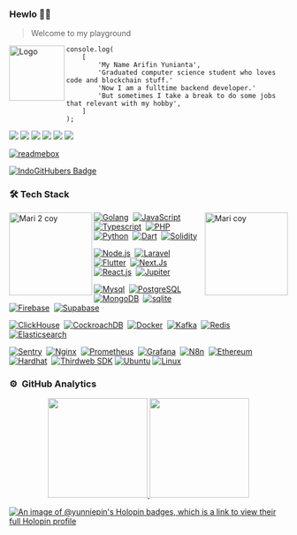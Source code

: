 ### Hewlo 👋🧊
> Welcome to my playground

<img alt="Logo" src="https://i.imgur.com/pnnjpOw.png" height="100" align="left"/>

```
console.log(
    [
        'My Name Arifin Yunianta',
        'Graduated computer science student who loves code and blockchain stuff.'
        'Now I am a fulltime backend developer.'
        'But sometimes I take a break to do some jobs that relevant with my hobby',
    ]
);
```
[![](https://img.shields.io/badge/Facebook-1877F2?style=for-the-badge&logo=facebook&logoColor=white)](https://facebook.com/artknight404)
[![](https://img.shields.io/badge/Gmail-D14836?style=for-the-badge&logo=gmail&logoColor=white)](mailto:arifinklaten26@gmail.com)
[![](https://img.shields.io/badge/GitHub-100000?style=for-the-badge&logo=github&logoColor=white)](https://github.com/yunnie-pin)
[![](https://img.shields.io/badge/GitLab-100000?style=for-the-badge&logo=gitlab&logoColor=orange)](https://gitlab.com/yunnie-pin)
[![](https://img.shields.io/badge/LinkedIn-0077B5?style=for-the-badge&logo=linkedin&logoColor=white)](https://www.linkedin.com/in/arifin-yunianta)
[![](https://img.shields.io/badge/website-000000?style=for-the-badge&logo=About.me&logoColor=white)](https://yunnie-pin.github.io)

[![readmebox](https://github.com/Yunnie-pin/Yunnie-pin/assets/72777947/9f3f0b64-59c8-46bf-ae00-8d1e5ca4dc95)](https://github.com/yunnie-pin)

<a href="https://www.indogithubers.com/u/Yunnie-pin">
 <img src="https://indogithubers-badge.vercel.app/badge?username=Yunnie-pin&style=flat" alt="IndoGitHubers Badge">
</a>
 
### 🛠 Tech Stack

<a><img alt="Mari coy" src="https://media1.tenor.com/m/Xq-i_4ut1KQAAAAC/blue-archive-blue-archive-mari.gif" height="150" align="right"/></a>

<a><img alt="Mari 2 coy" src="https://media.tenor.com/xuIQr135YOMAAAAd/mari-blue-archive.gif" height="150" align="left"/></a>

[![Golang](https://img.shields.io/badge/-Golang-05122A?style=flat&logo=go)](https://go.dev/doc/)&nbsp;
[![JavaScript](https://img.shields.io/badge/-JavaScript-05122A?style=flat&logo=javascript)](https://developer.mozilla.org/en-US/docs/Web/JavaScript)&nbsp;
[![Typescript](https://img.shields.io/badge/-Typescript-05122A?style=flat&logo=typescript)](https://www.typescriptlang.org/)&nbsp;
[![PHP](https://img.shields.io/badge/-PHP-05122A?style=flat&logo=PHP)](https://www.php.net/manual/en/)&nbsp;
[![Python](https://img.shields.io/badge/-Python-05122A?style=flat&logo=python)](https://docs.python.org/3/)&nbsp;
[![Dart](https://img.shields.io/badge/-Dart-05122A?style=flat&logo=dart)](https://dart.dev/guides/)&nbsp;
[![Solidity](https://img.shields.io/badge/-Solidity-05122A?style=flat&logo=solidity)](https://docs.soliditylang.org/)&nbsp;

[![Node.js](https://img.shields.io/badge/-Node.js-05122A?style=flat&logo=node.js)](https://nodejs.org/en/docs/)&nbsp;
[![Laravel](https://img.shields.io/badge/-Laravel-05122A?style=flat&logo=laravel)](https://laravel.com/docs/)&nbsp;
[![Flutter](https://img.shields.io/badge/-Flutter-05122A?style=flat&logo=flutter)](https://flutter.dev/docs/)&nbsp;
[![Next.Js](https://img.shields.io/badge/-Next.js-05122A?style=flat&logo=next.js)](https://nextjs.org/docs/)&nbsp;
[![React.js](https://img.shields.io/badge/-React-05122A?style=flat&logo=react)](https://react.dev/)&nbsp;
[![Jupiter](https://img.shields.io/badge/-Jupiter%20Notebook-05122A?style=flat&logo=jupyter)](https://jupyter-notebook.readthedocs.io/en/stable/)&nbsp;

[![Mysql](https://img.shields.io/badge/-Mysql-05122A?style=flat&logo=mysql)](https://dev.mysql.com/doc/)&nbsp;
[![PostgreSQL](https://img.shields.io/badge/-PostgreSQL-05122A?style=flat&logo=postgresql)](https://www.postgresql.org/docs/)&nbsp;
[![MongoDB](https://img.shields.io/badge/-MongoDB-05122A?style=flat&logo=mongodb)](https://mongodb.com)&nbsp;
[![sqlite](https://img.shields.io/badge/-Sqlite-05122A?style=flat&logo=sqlite)](https://www.sqlite.org/docs.html)&nbsp;
[![Firebase](https://img.shields.io/badge/-Firebase-05122A?style=flat&logo=firebase)](https://firebase.google.com/docs/)&nbsp;
[![Supabase](https://img.shields.io/badge/-Supabase-05122A?style=flat&logo=supabase)](https://supabase.com/docs)&nbsp;

[![ClickHouse](https://img.shields.io/badge/-ClickHouse-05122A?style=flat&logo=clickhouse)](https://clickhouse.com/docs/en/)&nbsp;
[![CockroachDB](https://img.shields.io/badge/-CockroachDB-05122A?style=flat&logo=cockroachlabs)](https://www.cockroachlabs.com/docs/)&nbsp;
[![Docker](https://img.shields.io/badge/-Docker-05122A?style=flat&logo=docker)](https://docs.docker.com/)&nbsp;
[![Kafka](https://img.shields.io/badge/-Kafka-05122A?style=flat&logo=apachekafka)](https://kafka.apache.org/documentation/)&nbsp;
[![Redis](https://img.shields.io/badge/-Redis-05122A?style=flat&logo=redis)](https://redis.io/docs/)&nbsp;
[![Elasticsearch](https://img.shields.io/badge/-Elasticsearch-05122A?style=flat&logo=elasticsearch)](https://www.elastic.co/guide/en/elasticsearch/reference/current/index.html)&nbsp;

[![Sentry](https://img.shields.io/badge/-Sentry-05122A?style=flat&logo=sentry)](https://docs.sentry.io/)&nbsp;
[![Nginx](https://img.shields.io/badge/-Nginx-05122A?style=flat&logo=nginx)](https://nginx.org/en/docs/)&nbsp;
[![Prometheus](https://img.shields.io/badge/-Prometheus-05122A?style=flat&logo=prometheus)](https://prometheus.io/docs/introduction/overview/)&nbsp;
[![Grafana](https://img.shields.io/badge/-Grafana-05122A?style=flat&logo=grafana)](https://grafana.com/docs/grafana/latest/)&nbsp;
[![N8n](https://img.shields.io/badge/-n8n-05122A?style=flat&logo=n8n)](https://docs.n8n.io/)&nbsp;
[![Ethereum](https://img.shields.io/badge/-Ethereum-05122A?style=flat&logo=ethereum)](https://ethereum.org/en/developers/docs/)&nbsp;
[![Hardhat](https://img.shields.io/badge/-Hardhat-05122A?style=flat&logo=redhat)](https://hardhat.org/getting-started/)&nbsp;
[![Thirdweb SDK](https://img.shields.io/badge/-Thirdweb%20SDK-05122A?style=flat&logo=thirdweb)](https://portal.thirdweb.com/sdk)
[![Ubuntu](https://img.shields.io/badge/-Ubuntu-05122A?style=flat&logo=ubuntu)](https://help.ubuntu.com/)
[![Linux](https://img.shields.io/badge/-Linux-05122A?style=flat&logo=linux)](https://docs.kernel.org/)



### ⚙️ &nbsp;GitHub Analytics

<p align="center">
<a href="https://github.com/yunnie-pin">
  <img height="180em" src="https://github-readme-stats-eight-theta.vercel.app/api?username=yunnie-pin&show_icons=true&theme=algolia&include_all_commits=true&count_private=true"/>
  <img height="180em" src="https://github-readme-stats-eight-theta.vercel.app/api/top-langs/?username=yunnie-pin&layout=compact&langs_count=8&theme=algolia"/>
</a>
</p>


[![An image of @yunniepin's Holopin badges, which is a link to view their full Holopin profile](https://holopin.me/yunniepin)](https://holopin.io/@yunniepin)
